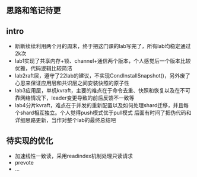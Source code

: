 ## 思路和笔记待更
## intro
- 断断续续利用两个月的周末，终于把这门课的lab写完了，所有lab均稳定通过2k次
- lab1实现了共享内存+锁、channel+通信两个版本，个人感觉后一个版本比较优雅，代码逻辑比较简洁
- lab2raft层，遵守了22lab的建议，不实现CondInstallSnapshot()，另外废了心思来保证应用层和共识层之间安装快照的原子性
- lab3应用层，单机kvraft，主要的难点在于命令去重、快照和恢复以及在不可靠网络情况下，leader变更导致的前后反馈不一致等
- lab4分片kvraft，难点在于并发的重新配置以及如何处理shard迁移，并且每个shard相互独立。个人觉得push模式优于pull模式
后面有时间了把伪代码和详细思路更新，当作对整个lab的最终总结吧

## 待实现的优化
- 加速线性一致读，采用readindex机制处理只读请求
- prevote
- ...
